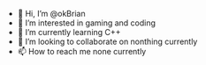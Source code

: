 - 👋 Hi, I’m @okBrian
- 👀 I’m interested in gaming and coding
- 🌱 I’m currently learning C++
- 💞️ I’m looking to collaborate on nonthing currently
- 📫 How to reach me none currently

<!---
okBrian/okBrian is a ✨ special ✨ repository because its `README.md` (this file) appears on your GitHub profile.
You can click the Preview link to take a look at your changes.
--->
